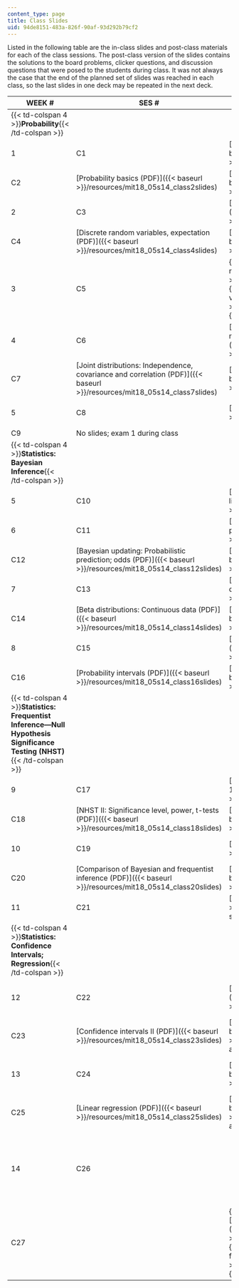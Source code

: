 ```yaml
---
content_type: page
title: Class Slides
uid: 94de8151-483a-826f-90af-93d292b79cf2
---
```


Listed in the following table are the in-class slides and post-class materials for each of the class sessions. The post-class version of the slides contains the solutions to the board problems, clicker questions, and discussion questions that were posed to the students during class. It was not always the case that the end of the planned set of slides was reached in each class, so the last slides in one deck may be repeated in the next deck.

| WEEK # | SES # | IN-CLASS SLIDES | POST-CLASS SLIDES |
| --- | --- | --- | --- |
| {{< td-colspan 4 >}}**Probability**{{< /td-colspan >}} ||||
| 1 | C1 | [Introduction, counting and sets (PDF)]({{< baseurl >}}/resources/mit18_05s14_class1slides) | [Class 1 Slides with Solutions (PDF)]({{< baseurl >}}/resources/mit18_05s14_class1_slides) |
| C2 | [Probability basics (PDF)]({{< baseurl >}}/resources/mit18_05s14_class2slides) | [Class 2 Slides with Solutions (PDF)]({{< baseurl >}}/resources/mit18_05s14_class2_slides) |
| 2 | C3 | [Conditional probability, Bayes' theorem (PDF)]({{< baseurl >}}/resources/mit18_05s14_class3slides) | [Class 3 Slides with Solutions (PDF)]({{< baseurl >}}/resources/mit18_05s14_class3_slides) |
| C4 | [Discrete random variables, expectation (PDF)]({{< baseurl >}}/resources/mit18_05s14_class4slides) | [Class 4 Slides with Solutions (PDF)]({{< baseurl >}}/resources/mit18_05s14_class4_slides) |
| 3 | C5 |  {{< br >}}{{< br >}} [Variance, continuous random variables (PDF)]({{< baseurl >}}/resources/mit18_05s14_class5slides) {{< br >}}{{< br >}} [Gallery of continuous variables, histograms (PDF)]({{< baseurl >}}/resources/mit18_05s14_cl5contslides) {{< br >}}{{< br >}}  |  {{< br >}}{{< br >}} [Class 5 Slides with Solutions (PDF)]({{< baseurl >}}/resources/mit18_05s14_class5_slides) {{< br >}}{{< br >}} [Class 5 Slides, cont'd with Solutions (PDF)]({{< baseurl >}}/resources/mit18_05s14_cl5cont_slides) {{< br >}}{{< br >}}  |
| 4 | C6 | [Expectation, variance, law of large numbers and central limit theorem (PDF)]({{< baseurl >}}/resources/mit18_05s14_class6slides) | [Class 6 Slides with Solutions (PDF)]({{< baseurl >}}/resources/mit18_05s14_class6_slides) |
| C7 | [Joint distributions: Independence, covariance and correlation (PDF)]({{< baseurl >}}/resources/mit18_05s14_class7slides) | [Class 7 Slides with Solutions (PDF)]({{< baseurl >}}/resources/mit18_05s14_class7_slides) |
| 5 | C8 | [Review for exam 1 (PDF)]({{< baseurl >}}/resources/mit18_05s14_class8slides) | [Class 8 Slides with Solutions (PDF)]({{< baseurl >}}/resources/mit18_05s14_class8_slides) |
| C9 | No slides; exam 1 during class | &nbsp; |
| {{< td-colspan 4 >}}**Statistics: Bayesian Inference**{{< /td-colspan >}} ||||
| 5 | C10 | [Introduction to statistics; maximum likelihood estimates (PDF)]({{< baseurl >}}/resources/mit18_05s14_class10slides) | [Class 10 Slides with Solutions (PDF)]({{< baseurl >}}/resources/mit18_05s14_class10_slides) |
| 6 | C11 | [Bayesian updating with known discrete priors (PDF)]({{< baseurl >}}/resources/mit18_05s14_class11slides) | [Class 11 Slides with Solutions (PDF)]({{< baseurl >}}/resources/mit18_05s14_class11_slides) |
| C12 | [Bayesian updating: Probabilistic prediction; odds (PDF)]({{< baseurl >}}/resources/mit18_05s14_class12slides) | [Class 12 Slides with Solutions (PDF)]({{< baseurl >}}/resources/mit18_05s14_class12_slides) |
| 7 | C13 | [Bayesian updating: Continuous prior, discrete data (PDF)]({{< baseurl >}}/resources/mit18_05s14_class13slides) | [Class 13 Slides with Solutions (PDF)]({{< baseurl >}}/resources/mit18_05s14_class13_slides) |
| C14 | [Beta distributions: Continuous data (PDF)]({{< baseurl >}}/resources/mit18_05s14_class14slides) | [Class 14 Slides with Solutions (PDF)]({{< baseurl >}}/resources/mit18_05s14_class14_slides) |
| 8 | C15 | [Conjugate priors; choosing priors (PDF)]({{< baseurl >}}/resources/mit18_05s14_class15slides) | [Class 15 Slides with Solutions (PDF)]({{< baseurl >}}/resources/mit18_05s14_class15_slides) |
| C16 | [Probability intervals (PDF)]({{< baseurl >}}/resources/mit18_05s14_class16slides) | [Class 16 Slides with Solutions (PDF)]({{< baseurl >}}/resources/mit18_05s14_class16_slides) |
| {{< td-colspan 4 >}}**Statistics: Frequentist Inference—Null Hypothesis Significance Testing (NHST)**{{< /td-colspan >}} ||||
| 9 | C17 | [Frequentist methods; NHST (PDF - 1.1MB)]({{< baseurl >}}/resources/mit18_05s14_class17slides) | [Class 17 Slides with Solutions (PDF - 1.4MB)]({{< baseurl >}}/resources/mit18_05s14_class17_slides) |
| C18 | [NHST II: Significance level, power, t-tests (PDF)]({{< baseurl >}}/resources/mit18_05s14_class18slides) | [Class 18 Slides with Solutions (PDF)]({{< baseurl >}}/resources/mit18_05s14_class18_slides) |
| 10 | C19 | [NHST III: Gallery of tests (PDF)]({{< baseurl >}}/resources/mit18_05s14_class19slides) | [Class 19 Slides with Solutions (PDF)]({{< baseurl >}}/resources/mit18_05s14_class19_slides) |
| C20 | [Comparison of Bayesian and frequentist inference (PDF)]({{< baseurl >}}/resources/mit18_05s14_class20slides) | [Class 20 Slides with Solutions (PDF)]({{< baseurl >}}/resources/mit18_05s14_class20_slides) |
| 11 | C21 | [Review for exam 2 (PDF)]({{< baseurl >}}/resources/mit18_05s14_class21-slides) | [Solutions file: Review of exam 2 (PDF)]({{< baseurl >}}/resources/mit18_05s14_class21-sol) |
| {{< td-colspan 4 >}}**Statistics: Confidence Intervals; Regression**{{< /td-colspan >}} ||||
| 12 | C22 | [Confidence intervals for normal data (PDF)]({{< baseurl >}}/resources/mit18_05s14_class22slides) | [Class 22 Slides with Solutions (PDF)]({{< baseurl >}}/resources/mit18_05s14_class22-slde-a) |
| C23 | [Confidence intervals II (PDF)]({{< baseurl >}}/resources/mit18_05s14_class23slides) | [Class 23 Slides with Solutions (PDF)]({{< baseurl >}}/resources/mit18_05s14_class23-slde-a) |
| 13 | C24 | [Bootstrap confidence intervals (PDF)]({{< baseurl >}}/resources/mit18_05s14_class24slides) | [Class 24 Slides with Solutions (PDF)]({{< baseurl >}}/resources/mit18_05s14_class24-slde-a) |
| C25 | [Linear regression (PDF)]({{< baseurl >}}/resources/mit18_05s14_class25slides) | [Class 25 Slides with Solutions (PDF)]({{< baseurl >}}/resources/mit18_05s14_class25-slds-a) |
| 14 | C26 || {{< td-colspan 2 >}}  {{< br >}}{{< br >}} [Problems file: Review for final exam (PDF)]({{< baseurl >}}/resources/mit18_05s14_class26-prob) {{< br >}}{{< br >}} [Solutions file: Review of final exam (PDF)]({{< baseurl >}}/resources/mit18_05s14_class26-sol) {{< br >}}{{< br >}} {{< /td-colspan >}} ||
| C27 || {{< td-colspan 2 >}}    {{< br >}}{{< br >}} [Problems file: Review for final exam, cont'd (PDF)]({{< baseurl >}}/resources/mit18_05s14_class27-prob) {{< br >}}{{< br >}} [Solutions file: Review of final exam, cont'd (PDF)]({{< baseurl >}}/resources/mit18_05s14_class27-sol) {{< br >}}{{< br >}} {{< /td-colspan >}} |